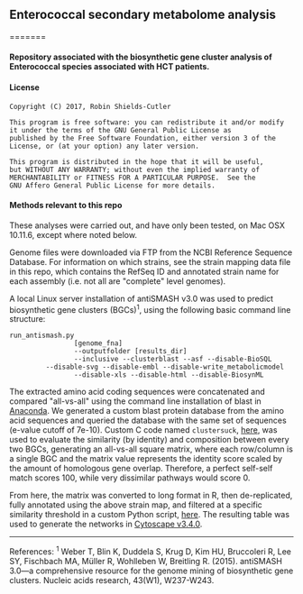 ## Enterococcal secondary metabolome analysis
=======
#### Repository associated with the biosynthetic gene cluster analysis of Enterococcal species associated with HCT patients.

#### License
    Copyright (C) 2017, Robin Shields-Cutler

    This program is free software: you can redistribute it and/or modify
    it under the terms of the GNU General Public License as
    published by the Free Software Foundation, either version 3 of the
    License, or (at your option) any later version.

    This program is distributed in the hope that it will be useful,
    but WITHOUT ANY WARRANTY; without even the implied warranty of
    MERCHANTABILITY or FITNESS FOR A PARTICULAR PURPOSE.  See the
    GNU Affero General Public License for more details.


#### Methods relevant to this repo
These analyses were carried out, and have only been tested, on Mac OSX 10.11.6, except where noted below.

Genome files were downloaded via FTP from the NCBI Reference Sequence Database. For information on which strains, see the strain mapping data file in this repo, which contains the RefSeq ID and annotated strain name for each assembly (i.e. not all are "complete" level genomes).

A local Linux server installation of antiSMASH v3.0 was used to predict biosynthetic gene clusters (BGCs)<sup>1</sup>, using the following basic command line structure:

```shell
run_antismash.py
                [genome_fna]
                --outputfolder [results_dir]
                --inclusive --clusterblast --asf --disable-BioSQL
		 --disable-svg --disable-embl --disable-write_metabolicmodel
                --disable-xls --disable-html --disable-BiosynML
```

The extracted amino acid coding sequences were concatenated and compared "all-vs-all" using the command line installation of blast in [Anaconda](https://anaconda.org/bioconda/blast). We generated a custom blast protein database from the amino acid sequences and queried the database with the same set of sequences (e-value cutoff of 7e-10). Custom C code named `clustersuck`, [here](url), was used to evaluate the similarity (by identity) and composition between every two BGCs, generating an all-vs-all square matrix, where each row/column is a single BGC and the matrix value represents the identity score scaled by the amount of homologous gene overlap. Therefore, a perfect self-self match scores 100, while very dissimilar pathways would score 0.

From here, the matrix was converted to long format in R, then de-replicated, fully annotated using the above strain map, and filtered at a specific similarity threshold in a custom Python script, [here](url). The resulting table was used to generate the networks in [Cytoscape v3.4.0](http://www.cytoscape.org/).
______________
References:
<sup>1</sup> Weber T, Blin K, Duddela S, Krug D, Kim HU, Bruccoleri R, Lee SY, Fischbach MA, Müller R, Wohlleben W, Breitling R. (2015). antiSMASH 3.0—a comprehensive resource for the genome mining of biosynthetic gene clusters. Nucleic acids research, 43(W1), W237-W243.
